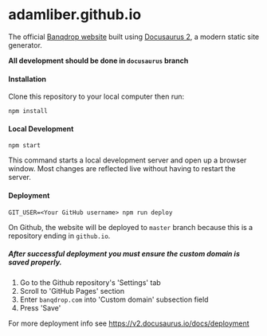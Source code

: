 # adamliber.github.io

The official [Banqdrop website](https://banqdrop.com) built using [Docusaurus 2](https://v2.docusaurus.io/), a modern static site generator.

**All development should be done in `docusaurus` branch**

#### Installation

Clone this repository to your local computer then run:

```
npm install
```

#### Local Development

```
npm start
```

This command starts a local development server and open up a browser window. Most changes are reflected live without having to restart the server.

#### Deployment

```
GIT_USER=<Your GitHub username> npm run deploy
```

On Github, the website will be deployed to `master` branch because this is a repository ending in `github.io`.

##### After successful deployment you must ensure the custom domain is saved properly.

1. Go to the Github repository's 'Settings' tab
2. Scroll to 'GitHub Pages' section
3. Enter `banqdrop.com` into 'Custom domain' subsection field
4. Press 'Save'

For more deployment info see https://v2.docusaurus.io/docs/deployment
